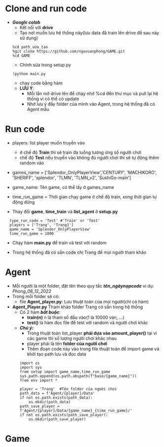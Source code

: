 # Clone and run code
  - ***Google colab***
    - Kết nối với **drive**
    - Tạo nơi muốn lưu hệ thống này(lưu data đã train lên drive để sau này sử dụng)
     ```
     %cd path_vừa_tạo
     %git clone https://github.com/ngoxuanphong/GAME.git
     %cd GAME
     ```
    - Chỉnh sửa trong setup.py
    ```
    !python main.py
    ```
    - chạy code bằng hàm 
    - **LƯU Ý**: 
      - Mỗi lần mở drive lên để chạy nhớ %cd đến thư mục và pull lại hệ thống vì có thể có update
      - Nhớ lưu ý đẩy folder của mình vào Agent, trong hệ thống đã có Agent mẫu
   
# Run code
   - players: list player muốn truyền vào
      - ở chế độ **Train** thì sẽ train đa luồng tương ứng số người chơi
      - chế độ **Test** nếu truyền vào không đủ người chơi thì sẽ tự động thêm random vào
   - games_name = ['Splendor_OnlyPlayerView','CENTURY', 'MACHIKORO', 'SHERIFF', 'splendor', 'TLMN', 'TLMN_v2', 'SushiGo-main']
   - game_name: Tên game, có thể lấy ở games_name
   - time_run_game = Thời gian chạy game ở chế độ train, xong thời gian tự động dừng 
   
  - Thay đổi **game**, **time_train** và **list_agent** ở **setup.py**
  ```
    type_run_code = 'Test' #'Train' or 'Test'
    players = ['Trang', 'Trang1'] 
    game_name = 'Splendor_OnlyPlayerView'
    time_run_game = 1000
   ```
  - Chạy hàm **main.py** để train và test với random
  
  - Trong hệ thống đã có sẵn code chị Trang để mọi người tham khảo

# Agent
  - Mỗi người là một folder, đặt tên theo quy tắc ***tên_ngàynạpcode*** ví dụ: *Phong_08_12_2022*
  - Trong mỗi folder sẽ có:
      - file **Agent_player.py**: Lưu thuật toán của mọi người(chỉ có hàm)
  - **Agent_Player.py** Tham khảo folder Trang có sẵn trong hệ thống
      - Có 2 hàm ***bắt buộc***:
        - **train(n)** n là tham số đầu vào(1 là 10000 ván, ...)
        - **test()** là hàm đọc file để test với random và người chơi khác
      - ***Chú ý:*** 
        - Trong thuật toán list_player **phải dựa vào amount_player()** tại vì các game thì số lượng người chơi khác nhau
        - player phải là tên **folder của người chơi**
        - Thêm đoạn code này vào trong file thuật toán để import game và khởi tạo path lưu và đọc data
        ```
        import os
        import sys
        from setup import game_name,time_run_game
        sys.path.append(os.path.abspath(f"base/{game_name}"))
        from env import *

        player = 'Trang'  #Tên folder của người chơi
        path_data = f'Agent/{player}/Data'
        if not os.path.exists(path_data):
            os.mkdir(path_data)
        path_save_player = f'Agent/{player}/Data/{game_name}_{time_run_game}/'
        if not os.path.exists(path_save_player):
            os.mkdir(path_save_player)
        ```
# Game
